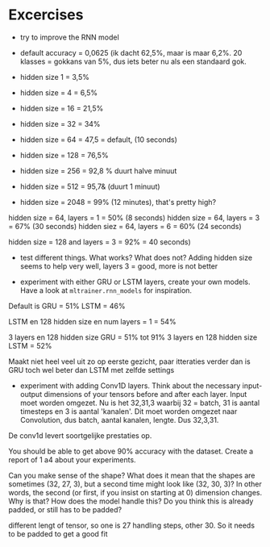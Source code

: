 # Excercises

- try to improve the RNN model
- default accuracy = 0,0625 (ik dacht 62,5%, maar is maar 6,2%. 20 klasses = gokkans van 5%, dus iets beter nu als een standaard gok.

- hidden size 1 = 3,5%
- hidden size = 4 = 6,5%
- hidden size = 16 = 21,5%
- hidden size = 32 = 34%
- hidden size = 64 = 47,5 = default, (10 seconds)
- hidden size = 128 = 76,5%
- hidden size = 256 = 92,8 % duurt halve minuut
- hidden size = 512 = 95,7& (duurt 1 minuut)
- hidden size = 2048 = 99% (12 minutes), that's pretty high?

hidden size = 64, layers = 1 = 50% (8 seconds)
hidden size = 64, layers = 3 = 67% (30 seconds)
hidden siez = 64, layers = 6 = 60% (24 seconds)

hidden size = 128 and layers = 3 = 92% = 40 seconds)

- test different things. What works? What does not?
Adding hidden size seems to help very well, layers 3 = good, more is not better

- experiment with either GRU or LSTM layers, create your own models. Have a look at `mltrainer.rnn_models` for inspiration.

 Default is GRU = 51%
 LSTM = 46%

 LSTM en 128 hidden size en num layers = 1  = 54%

 3 layers en 128 hidden size GRU = 51% tot 91%
 3 layers en 128 hidden size LSTM = 52%

Maakt niet heel veel uit zo op eerste gezicht, paar itteraties verder dan is GRU toch wel beter dan LSTM met zelfde settings
 
- experiment with adding Conv1D layers. Think about the necessary input-output dimensions of your tensors before and after each layer.
Input moet worden omgezet. Nu is het 32,31,3 waarbij 32 = batch, 31 is aantal timesteps en 3 is aantal 'kanalen'. 
Dit moet worden omgezet naar Convolution, dus batch, aantal kanalen, lengte. Dus 32,3,31.

De conv1d levert soortgelijke prestaties op.


You should be able to get above 90% accuracy with the dataset.
Create a report of 1 a4 about your experiments.



Can you make sense of the shape?
What does it mean that the shapes are sometimes (32, 27, 3), but a second time might look like (32, 30, 3)? In other words, the second (or first, if you insist on starting at 0) dimension changes. Why is that? How does the model handle this? Do you think this is already padded, or still has to be padded?

different lengt of tensor, so one is 27 handling steps, other 30. So it needs to be padded to get a good fit
